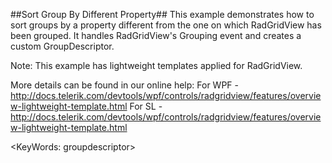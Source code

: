 ##Sort Group By Different Property##
This example demonstrates how to sort groups by a property different from the one on which RadGridView has been grouped. It handles RadGridView's Grouping event and creates a custom GroupDescriptor. 

Note: This example has lightweight templates applied for RadGridView.

More details can be found in our online help:
For WPF - http://docs.telerik.com/devtools/wpf/controls/radgridview/features/overview-lightweight-template.html
For SL - http://docs.telerik.com/devtools/wpf/controls/radgridview/features/overview-lightweight-template.html

<KeyWords: groupdescriptor>